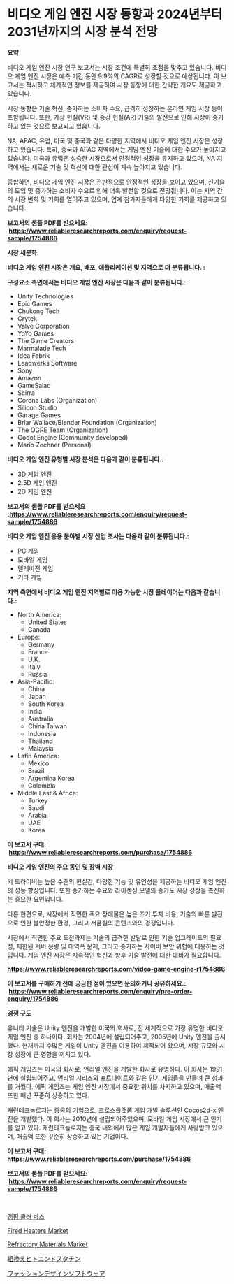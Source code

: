 <p><h1>비디오 게임 엔진 시장 동향과 2024년부터 2031년까지의 시장 분석 전망</h1></p><p><strong>요약</strong></p>
<p><p>비디오 게임 엔진 시장 연구 보고서는 시장 조건에 특별히 초점을 맞추고 있습니다. 비디오 게임 엔진 시장은 예측 기간 동안 9.9%의 CAGR로 성장할 것으로 예상됩니다. 이 보고서는 적시하고 체계적인 정보를 제공하여 시장 동향에 대한 간략한 개요도 제공하고 있습니다.</p><p>시장 동향은 기술 혁신, 증가하는 소비자 수요, 급격히 성장하는 온라인 게임 시장 등이 포함됩니다. 또한, 가상 현실(VR) 및 증강 현실(AR) 기술의 발전으로 인해 시장이 증가하고 있는 것으로 보고되고 있습니다.</p><p>NA, APAC, 유럽, 미국 및 중국과 같은 다양한 지역에서 비디오 게임 엔진 시장은 성장하고 있습니다. 특히, 중국과 APAC 지역에서는 게임 엔진 기술에 대한 수요가 높아지고 있습니다. 미국과 유럽은 성숙한 시장으로서 안정적인 성장을 유지하고 있으며, NA 지역에서는 새로운 기술 및 혁신에 대한 관심이 계속 높아지고 있습니다.</p><p>종합하면, 비디오 게임 엔진 시장은 전반적으로 안정적인 성장을 보이고 있으며, 신기술의 도입 및 증가하는 소비자 수요로 인해 더욱 발전할 것으로 전망됩니다. 이는 지역 간의 시장 변화 및 기회를 열어주고 있으며, 업계 참가자들에게 다양한 기회를 제공하고 있습니다.</p></p>
<p><strong>보고서의 샘플 PDF를 받으세요: &nbsp;<a href="https://www.reliableresearchreports.com/enquiry/request-sample/1754886">https://www.reliableresearchreports.com/enquiry/request-sample/1754886</a></strong></p>
<p><strong>시장 세분화:</strong></p>
<p><strong> 비디오 게임 엔진 시장은 개요, 배포, 애플리케이션 및 지역으로 더 분류됩니다. :</strong></p>
<p><strong>구성요소 측면에서는 비디오 게임 엔진 시장은 다음과 같이 분류됩니다.:</strong></p>
<p><ul><li>Unity Technologies</li><li>Epic Games</li><li>Chukong Tech</li><li>Crytek</li><li>Valve Corporation</li><li>YoYo Games</li><li>The Game Creators</li><li>Marmalade Tech</li><li>Idea Fabrik</li><li>Leadwerks Software</li><li>Sony</li><li>Amazon</li><li>GameSalad</li><li>Scirra</li><li>Corona Labs (Organization)</li><li>Silicon Studio</li><li>Garage Games</li><li>Briar Wallace/Blender Foundation (Organization)</li><li>The OGRE Team (Organization)</li><li>Godot Engine (Community developed)</li><li>Mario Zechner (Personal)</li></ul></p>
<p><strong> 비디오 게임 엔진 유형별 시장 분석은 다음과 같이 분류됩니다.:</strong></p>
<p><ul><li>3D 게임 엔진</li><li>2.5D 게임 엔진</li><li>2D 게임 엔진</li></ul></p>
<p><strong>보고서의 샘플 PDF를 받으세요 :<a href="https://www.reliableresearchreports.com/enquiry/request-sample/1754886">https://www.reliableresearchreports.com/enquiry/request-sample/1754886</a></strong></p>
<p><strong> 비디오 게임 엔진 응용 분야별 시장 산업 조사는 다음과 같이 분류됩니다.:</strong></p>
<p><ul><li>PC 게임</li><li>모바일 게임</li><li>텔레비전 게임</li><li>기타 게임</li></ul></p>
<p><strong>지역 측면에서 비디오 게임 엔진 지역별로 이용 가능한 시장 플레이어는 다음과 같습니다.:</strong></p>
<p><ul>
    <li>
        North America:
        <ul>
            <li>United States</li>
            <li>Canada</li>
        </ul>
    </li>
    <li>
        Europe:
        <ul>
            <li>Germany</li>
            <li>France</li>
            <li>U.K.</li>
            <li>Italy</li>
            <li>Russia</li>
        </ul>
    </li>
    <li>
        Asia-Pacific:
        <ul>
            <li>China</li>
            <li>Japan</li>
            <li>South Korea</li>
            <li>India</li>
            <li>Australia</li>
            <li>China Taiwan</li>
            <li>Indonesia</li>
            <li>Thailand</li>
            <li>Malaysia</li>
        </ul>
    </li>
    <li>
        Latin America:
        <ul>
            <li>Mexico</li>
            <li>Brazil</li>
            <li>Argentina Korea</li>
            <li>Colombia</li>
        </ul>
    </li>
    <li>
        Middle East & Africa:
        <ul>
            <li>Turkey</li>
            <li>Saudi</li>
            <li>Arabia</li>
            <li>UAE</li>
            <li>Korea</li>
        </ul>
    </li>
    </ul></p>
<p><strong>이 보고서 구매: &nbsp;<a href="https://www.reliableresearchreports.com/purchase/1754886">https://www.reliableresearchreports.com/purchase/1754886</a></strong></p>
<p><strong>비디오 게임 엔진의 주요 동인 및 장벽 시장</strong></p>
<p><p>키 드라이버는 높은 수준의 현실감, 다양한 기능 및 유연성을 제공하는 비디오 게임 엔진의 성능 향상입니다. 또한 증가하는 수요와 라이센싱 모델의 증가도 시장 성장을 촉진하는 중요한 요인입니다. </p><p>다른 한편으로, 시장에서 직면한 주요 장애물은 높은 초기 투자 비용, 기술의 빠른 발전으로 인한 불안정한 환경, 그리고 저품질의 콘텐츠와의 경쟁입니다.</p><p>시장에서 직면한 주요 도전과제는 기술의 급격한 발달로 인한 기술 업그레이드의 필요성, 제한된 서버 용량 및 대역폭 문제, 그리고 증가하는 사이버 보안 위협에 대응하는 것입니다. 게임 엔진 시장은 지속적인 혁신과 향후 기술 발전에 대한 대비가 필요합니다.</p></p>
<p><strong><a href="https://www.reliableresearchreports.com/video-game-engine-r1754886">https://www.reliableresearchreports.com/video-game-engine-r1754886</a></strong></p>
<p><strong>이 보고서를 구매하기 전에 궁금한 점이 있으면 문의하거나 공유하세요.: &nbsp;<a href="https://www.reliableresearchreports.com/enquiry/pre-order-enquiry/1754886">https://www.reliableresearchreports.com/enquiry/pre-order-enquiry/1754886</a></strong></p>
<p><strong>경쟁 구도</strong></p>
<p><p>유니티 기술은 Unity 엔진을 개발한 미국의 회사로, 전 세계적으로 가장 유명한 비디오 게임 엔진 중 하나이다. 회사는 2004년에 설립되어주고, 2005년에 Unity 엔진을 출시했다. 현재까지 수많은 게임이 Unity 엔진을 이용하여 제작되어 왔으며, 시장 규모와 시장 성장에 큰 영향을 끼치고 있다. </p><p>에픽 게임즈는 미국의 회사로, 언리얼 엔진을 개발한 회사로 유명하다. 이 회사는 1991년에 설립되어주고, 언리얼 시리즈와 포트나이트와 같은 인기 게임들을 만들며 큰 성과를 거뒀다. 에픽 게임즈는 게임 엔진 시장에서 중요한 위치를 차지하고 있으며, 매출액 또한 매년 꾸준히 상승하고 있다. </p><p>캐런테크놀로지는 중국의 기업으로, 크로스플랫폼 게임 개발 솔루션인 Cocos2d-x 엔진을 개발했다. 이 회사는 2010년에 설립되어주었으며, 모바일 게임 시장에서 큰 인기를 얻고 있다. 캐런테크놀로지는 중국 내외에서 많은 게임 개발자들에게 사랑받고 있으며, 매출액 또한 꾸준히 상승하고 있는 기업이다.</p></p>
<p><strong>이 보고서 구매: &nbsp; <a href="https://www.reliableresearchreports.com/purchase/1754886">https://www.reliableresearchreports.com/purchase/1754886</a></strong></p>
<p><strong>보고서의 샘플 PDF를 받으세요: &nbsp;<a href="https://www.reliableresearchreports.com/enquiry/request-sample/1754886">https://www.reliableresearchreports.com/enquiry/request-sample/1754886</a></strong><strong></strong></p>
<p>&nbsp;</p>
<p><p><a href="https://medium.com/@anitabeatty2023_43986/%EC%BA%A0%ED%95%91-%EC%BF%A8%EB%9F%AC-%EB%B0%95%EC%8A%A4-%EC%8B%9C%EC%9E%A5-%EA%B7%9C%EB%AA%A8-%EB%B0%8F-%EC%8B%9C%EC%9E%A5-%EB%8F%99%ED%96%A5-%EC%99%84%EC%A0%84%ED%95%9C-%EC%82%B0%EC%97%85-%EA%B0%9C%EC%9A%94-2024%EB%85%84%EB%B6%80%ED%84%B0-2031%EB%85%84%EA%B9%8C%EC%A7%80-49434cf71118">캠핑 쿨러 박스</a></p><p><a href="https://view.publitas.com/reportprime-1/fired-heaters-market-analysis-and-sze-forecasted-for-period-from-2024-to-2031/">Fired Heaters Market</a></p><p><a href="https://issuu.com/reportprime-2/docs/refractory-materials-market-size-2030.pptx">Refractory Materials Market</a></p><p><a href="https://github.com/gfggqjbfys368009/Market-Research-Report-List-1/blob/main/861749829322.md">組換えヒトエンドスタチン</a></p><p><a href="https://medium.com/@jonathanailey6577467/%E3%83%95%E3%82%A1%E3%83%83%E3%82%B7%E3%83%A7%E3%83%B3%E3%83%87%E3%82%B6%E3%82%A4%E3%83%B3%E3%82%BD%E3%83%95%E3%83%88%E3%82%A6%E3%82%A7%E3%82%A2%E5%B8%82%E5%A0%B4%E3%81%AE%E5%88%86%E6%9E%90-%E3%82%B0%E3%83%AD%E3%83%BC%E3%83%90%E3%83%AB%E7%94%A3%E6%A5%AD%E3%81%AE%E5%B1%95%E6%9C%9B%E3%81%A8%E4%BA%88%E6%B8%AC-2024%E5%B9%B4%E3%81%8B%E3%82%892031%E5%B9%B4-d04ba63c4b17">ファッションデザインソフトウェア</a></p></p>
